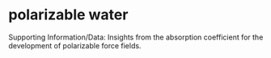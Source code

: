 # polarizable water

Supporting Information/Data: Insights from the absorption coefficient for the development of polarizable force fields.
